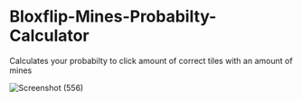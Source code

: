 # Bloxflip-Mines-Probabilty-Calculator
Calculates your probabilty to click amount of correct tiles with an amount of mines

![Screenshot (556)](https://user-images.githubusercontent.com/45693149/229243316-6b30f13f-247e-49ae-abd9-88bca28cf39a.png)
